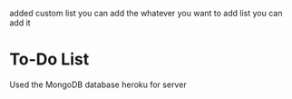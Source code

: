 <a href="https://shrouded-dusk-71657.herokuapp.com"></a>
added custom list you can add the whatever you want to add list you can add it
<h1>To-Do List</h1>
<use Javascript, Node.js, ejs, mongoose>
Used the MongoDB database
heroku for server
